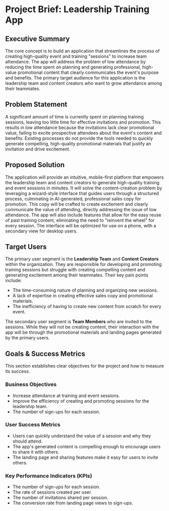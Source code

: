 # Project Brief: Leadership Training App

## Executive Summary
The core concept is to build an application that streamlines the process of creating high-quality event and training "sessions" to increase team attendance. The app will address the problem of low attendance by reducing the time spent on planning and generating professional, high-value promotional content that clearly communicates the event's purpose and benefits. The primary target audience for this application is the leadership team and content creators who want to grow attendance among their teammates.

## Problem Statement
A significant amount of time is currently spent on planning training sessions, leaving too little time for effective invitations and promotion. This results in low attendance because the invitations lack clear promotional value, failing to excite prospective attendees about the event's content and benefits. Existing processes do not provide the tools needed to quickly generate compelling, high-quality promotional materials that justify an invitation and drive excitement.

## Proposed Solution
The application will provide an intuitive, mobile-first platform that empowers the leadership team and content creators to generate high-quality training and event sessions in minutes. It will solve the content-creation problem by leveraging a wizard-style interface that guides users through a structured process, culminating in AI-generated, professional sales copy for promotion. This copy will be crafted to create excitement and clearly communicate the value of attending, directly addressing the issue of low attendance. The app will also include features that allow for the easy reuse of past training content, eliminating the need to "reinvent the wheel" for every session. The interface will be optimized for use on a phone, with a secondary view for desktop users.

## Target Users
The primary user segment is the **Leadership Team** and **Content Creators** within the organization. They are responsible for developing and promoting training sessions but struggle with creating compelling content and generating excitement among their teammates. Their key pain points include:
* The time-consuming nature of planning and organizing new sessions.
* A lack of expertise in creating effective sales copy and promotional materials.
* The inefficiency of having to create new content from scratch for every event.

The secondary user segment is **Team Members** who are invited to the sessions. While they will not be creating content, their interaction with the app will be through the promotional materials and landing pages generated by the primary users.

## Goals & Success Metrics
This section establishes clear objectives for the project and how to measure its success.

### Business Objectives
* Increase attendance at training and event sessions.
* Improve the efficiency of creating and promoting sessions for the leadership team.
* The number of sign-ups for each session.

### User Success Metrics
* Users can quickly understand the value of a session and why they should attend.
* The app's generated content is compelling enough to encourage users to share it with others.
* The landing page and sharing features make it easy for users to invite others.

### Key Performance Indicators (KPIs)
* The number of sign-ups for each session.
* The rate of sessions created per user.
* The number of invitations shared per session.
* The conversion rate from landing page views to sign-ups.